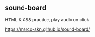 ## sound-board

HTML &amp; CSS practice, play audio on click

https://marco-skn.github.io/sound-board/
